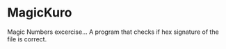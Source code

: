 # MagicKuro
Magic Numbers excercise...
A program that checks if hex signature of the file is correct. 
